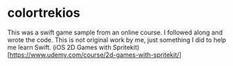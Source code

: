 # colortrekios
This was a swift game sample from an online course.  I followed along and wrote the code.
This is not original work by me, just something I did to help me learn Swift.
(iOS 2D Games with Spritekit)[https://www.udemy.com/course/2d-games-with-spritekit/]
